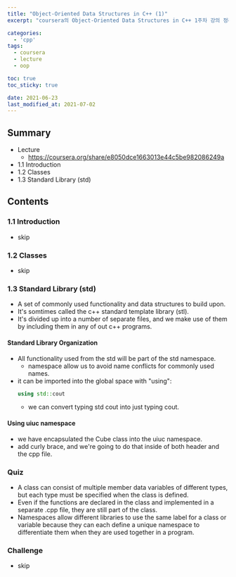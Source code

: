 ```yaml
---
title: "Object-Oriented Data Structures in C++ (1)"
excerpt: "coursera의 Object-Oriented Data Structures in C++ 1주차 강의 정리"

categories:
  - 'cpp'
tags:
  - coursera
  - lecture
  - oop

toc: true
toc_sticky: true

date: 2021-06-23
last_modified_at: 2021-07-02
---
```


## Summary

* Lecture
  * https://coursera.org/share/e8050dce1663013e44c5be982086249a
* 1.1 Introduction
* 1.2 Classes
* 1.3 Standard Library (std)

## Contents
### 1.1 Introduction

* skip

### 1.2 Classes

* skip

### 1.3 Standard Library (std)

* A set of commonly used functionality and data structures to build upon.
* It's somtimes called the c++ standard template library (stl).
* It's divided up into a number of separate files, and we make use of them by including them in any of out c++ programs.

#### Standard Library Organization

* All functionality used from the std will be part of the std namespace.
  * namespace allow us to avoid name conflicts for commonly used names.
* it can be imported into the global space with "using":
  ```cpp
  using std::cout
  ```
  * we can convert typing std cout into just typing cout.

#### Using uiuc namespace

* we have encapsulated the Cube class into the uiuc namespace.
* add curly brace, and we're going to do that inside of both header and the cpp file.

### Quiz

* A class can consist of multiple member data variables of different types, but each type must be specified when the class is defined.
* Even if the functions are declared in the class and implemented in a separate .cpp file, they are still part of the class. 
* Namespaces allow different libraries to use the same label for a class or variable because they can each define a unique namespace to differentiate them when they are used together in a program.

### Challenge

* skip